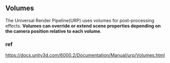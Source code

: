 ## Volumes
The Universal Render Pipeline(URP) uses volumes for post-processing
 effects. **Volumes can override or extend scene properties depending on the camera
 position relative to each volume**.

### ref 
https://docs.unity3d.com/6000.2/Documentation/Manual/urp/Volumes.html
